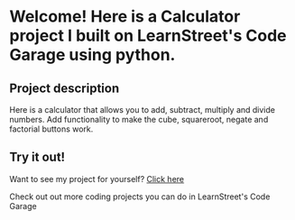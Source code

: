 
Welcome! Here is a Calculator project I built on LearnStreet's Code Garage using python.
===============================================================================================================

Project description
-------------------------

Here is a calculator that allows you to add, subtract, multiply and divide numbers. Add functionality to make the cube, squareroot, negate and factorial buttons work.


Try it out!
--------------

Want to see my project for yourself? [Click here](http://localhost:5000//view_profile/51494da565a90e12d9000020/project)

Check out out more coding projects you can do in LearnStreet's Code Garage
